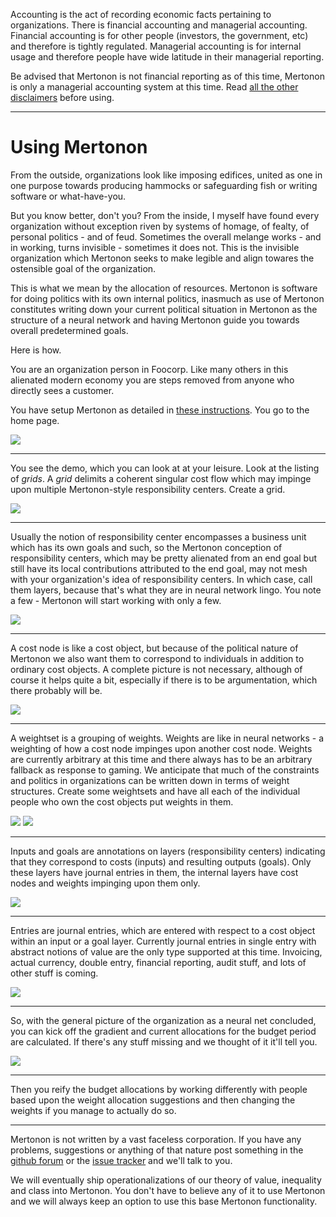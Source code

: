 Accounting is the act of recording economic facts pertaining to organizations. There is financial accounting and managerial accounting. Financial accounting is for other people (investors, the government, etc) and therefore is tightly regulated. Managerial accounting is for internal usage and therefore people have wide latitude in their managerial reporting.

Be advised that Mertonon is not financial reporting as of this time, Mertonon is only a managerial accounting system at this time. Read [all the other disclaimers](disclaimers.md) before using.

---

# Using Mertonon

From the outside, organizations look like imposing edifices, united as one in one purpose towards producing hammocks or safeguarding fish or writing software or what-have-you.

But you know better, don't you? From the inside, I myself have found every organization without exception riven by systems of homage, of fealty, of personal politics - and of feud. Sometimes the overall melange works - and in working, turns invisible - sometimes it does not. This is the invisible organization which Mertonon seeks to make legible and align towares the ostensible goal of the organization.

This is what we mean by the allocation of resources. Mertonon is software for doing politics with its own internal politics, inasmuch as use of Mertonon constitutes writing down your current political situation in Mertonon as the structure of a neural network and having Mertonon guide you towards overall predetermined goals.

Here is how.

You are an organization person in Foocorp. Like many others in this alienated modern economy you are steps removed from anyone who directly sees a customer.

You have setup Mertonon as detailed in [these instructions](setup.md). You go to the home page.

![](https://mertonon.com/assets/homepage.png)

---

You see the demo, which you can look at at your leisure. Look at the listing of _grids_. A _grid_ delimits a coherent singular cost flow which may impinge upon multiple Mertonon-style responsibility centers. Create a grid.

![](https://mertonon.com/assets/grid_create.gif)

---

Usually the notion of responsibility center encompasses a business unit which has its own goals and such, so the Mertonon conception of responsibility centers, which may be pretty alienated from an end goal but still have its local contributions attributed to the end goal, may not mesh with your organization's idea of responsibility centers. In which case, call them layers, because that's what they are in neural network lingo. You note a few - Mertonon will start working with only a few.

![](https://mertonon.com/assets/layer_create.gif)

---

A cost node is like a cost object, but because of the political nature of Mertonon we also want them to correspond to individuals in addition to ordinary cost objects. A complete picture is not necessary, although of course it helps quite a bit, especially if there is to be argumentation, which there probably will be.

![](https://mertonon.com/assets/cobj_create.gif)

---

A weightset is a grouping of weights. Weights are like in neural networks - a weighting of how a cost node impinges upon another cost node. Weights are currently arbitrary at this time and there always has to be an arbitrary fallback as response to gaming. We anticipate that much of the constraints and politics in organizations can be written down in terms of weight structures. Create some weightsets and have all each of the individual people who own the cost objects put weights in them.

![](https://mertonon.com/assets/weightset_create.gif)
![](https://mertonon.com/assets/weight_create.gif)

---

Inputs and goals are annotations on layers (responsibility centers) indicating that they correspond to costs (inputs) and resulting outputs (goals). Only these layers have journal entries in them, the internal layers have cost nodes and weights impinging upon them only.

![](https://mertonon.com/assets/input_create.gif)

---

Entries are journal entries, which are entered with respect to a cost object within an input or a goal layer. Currently journal entries in single entry with abstract notions of value are the only type supported at this time. Invoicing, actual currency, double entry, financial reporting, audit stuff, and lots of other stuff is coming.

![](https://mertonon.com/assets/entry_create.gif)

---

So, with the general picture of the organization as a neural net concluded, you can kick off the gradient and current allocations for the budget period are calculated. If there's any stuff missing and we thought of it it'll tell you.

![](https://mertonon.com/assets/kickoff.gif)

---

Then you reify the budget allocations by working differently with people based upon the weight allocation suggestions and then changing the weights if you manage to actually do so.

---

Mertonon is not written by a vast faceless corporation. If you have any problems, suggestions or anything of that nature post something in the [github forum](https://github.com/howonlee/mertonon/discussions) or the [issue tracker](https://github.com/howonlee/mertonon/issues/) and we'll talk to you.

We will eventually ship operationalizations of our theory of value, inequality and class into Mertonon. You don't have to believe any of it to use Mertonon and we will always keep an option to use this base Mertonon functionality.
